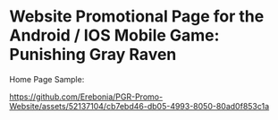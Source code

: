 # Website Promotional Page for the Android / IOS Mobile Game: Punishing Gray Raven

Home Page Sample:

https://github.com/Erebonia/PGR-Promo-Website/assets/52137104/cb7ebd46-db05-4993-8050-80ad0f853c1a

